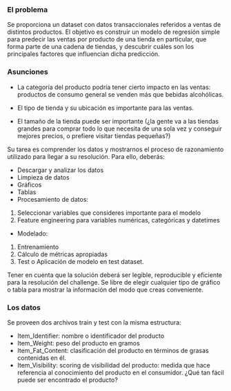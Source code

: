 ### El problema 

Se proporciona un dataset con datos transaccionales referidos a ventas de distintos productos. El objetivo es construir un modelo de regresión simple para predecir las ventas por producto de una tienda en particular, que forma parte de una cadena de tiendas, y descubrir cuáles son los principales factores que influencian dicha predicción. 

### Asunciones 
+ La categoría del producto podría tener cierto impacto en las ventas: productos de consumo general se venden más que bebidas alcohólicas. 

+ El tipo de tienda y su ubicación es importante para las ventas. 

+ El tamaño de la tienda puede ser importante (¿la gente va a las tiendas grandes para comprar todo lo que necesita de una sola vez y conseguir mejores precios, o prefiere visitar tiendas pequeñas?) 

Su tarea es comprender los datos y mostrarnos el proceso de razonamiento utilizado para llegar a su resolución. Para ello, deberás: 
* Descargar y analizar los datos 
* Limpieza de datos 
* Gráficos 
* Tablas 
* Procesamiento de datos:
1. Seleccionar variables que consideres importante para el modelo  
2. Feature engineering para variables numéricas, categóricas y datetimes 
* Modelado: 
1. Entrenamiento 
2. Cálculo de métricas apropiadas 
3. Test o Aplicación de modelo en test dataset. 

Tener en cuenta que la solución deberá ser legible, reproducible y eficiente para la resolución del challenge. Se libre de elegir cualquier tipo de gráfico o tabla para mostrar la información del modo que creas conveniente.

### Los datos 
Se proveen dos archivos train y test con la misma estructura: 
* Item_Identifier: nombre o identificador del producto 
* Item_Weight: peso del producto en gramos 
* Item_Fat_Content: clasificación del producto en términos de grasas contenidas en él. 
* Item_Visibility: scoring de visibilidad del producto: medida que hace referencia al conocimiento del producto en el consumidor. ¿Qué tan fácil puede ser encontrado el producto? 
